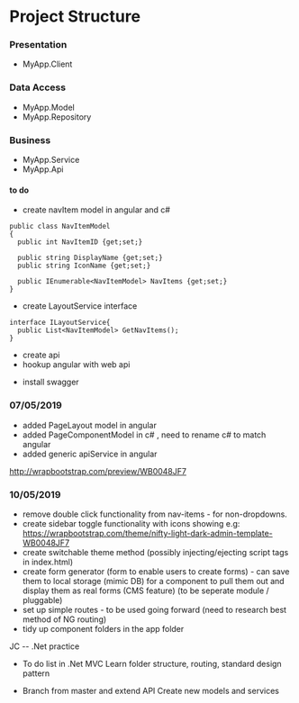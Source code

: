 # Project Structure

### Presentation
* MyApp.Client

### Data Access
* MyApp.Model
* MyApp.Repository

### Business
* MyApp.Service
* MyApp.Api


#### to do
* create navItem model in angular and c#
```
public class NavItemModel
{
  public int NavItemID {get;set;}
  
  public string DisplayName {get;set;}
  public string IconName {get;set;}
  
  public IEnumerable<NavItemModel> NavItems {get;set;}
}
```
* create LayoutService interface
```
interface ILayoutService{
  public List<NavItemModel> GetNavItems();
}
```
* create api
* hookup angular with web api
 - install swagger

### 07/05/2019
 * added PageLayout model in angular
 * added PageComponentModel in c# , need to rename c# to match angular
 * added generic apiService in angular
 
 http://wrapbootstrap.com/preview/WB0048JF7

### 10/05/2019

* remove double click functionality from nav-items - for non-dropdowns.
* create sidebar toggle functionality with icons showing e.g: https://wrapbootstrap.com/theme/nifty-light-dark-admin-template-WB0048JF7
* create switchable theme method (possibly injecting/ejecting script tags in index.html)
* create form generator (form to enable users to create forms) - can save them to local storage (mimic DB) for a component to pull them out and display them as real forms (CMS feature) (to be seperate module / pluggable)
* set up simple routes - to be used going forward (need to research best method of NG routing)
* tidy up component folders in the app folder

JC -- .Net practice

* To do list in .Net MVC
Learn folder structure, routing, standard design pattern

* Branch from master and extend API
Create new models and services 




